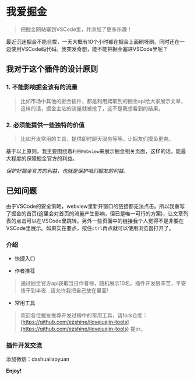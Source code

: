 # 我爱掘金

> 把掘金网站塞到VSCode里，并添加了更多乐趣！

最近沉迷掘金不能自拔，一天大概有10个小时都在掘金上面刷呀刷。同时还在一边使用VSCode码代码。我突发奇想，能不能把掘金塞进VSCode里呢？

## 我对于这个插件的设计原则

### 1. 不能影响掘金该有的流量

> 比如市场中其他的掘金插件，都是利用爬取到的掘金api给大家展示文章，这样的话，掘金主站的流量就被抢了，这不是我想看到的结果。

### 2. 必须能提供一些独特的价值

> 比如开发常用的工具，提供即时聊天服务等等。让掘友们摸鱼更爽。

基于以上原则，我主要围绕着`利用Webview`来展示掘金相关页面，这样的话，能最大程度的保障掘金官方的利益。

*保护好掘金官方的利益，也就是保护咱们掘友的利益。*

## 已知问题

由于VSCode的安全策略，webview里新开窗口的链接都无法点击。所以我重写了掘金的首页(这里会对首页的流量产生影响，但已是唯一可行的方案)，让文章列表的点击可以在VSCode里跳转。另外一些页面中的链接我个人觉得不是非要在VSCode里展示。如果实在要点，按住`ctrl`再点就可以使用浏览器打开了。

### 介绍

- 快捷入口

- 作者推荐

> 通过掘金官方api获取当日作者榜，随机展示10名。插件开发很辛苦，平安夜干到半夜...请允许我把自己放在里面!

- 常用工具

> 欢迎各位掘友推荐开发过程中的常用工具，请fork仓库： [https://github.com/ezshine/ilovejuejin-tools](https://github.com/ezshine/ilovejuejin-tools) 提pr。


### 插件开发交流

添加微信：dashuailaoyuan


**Enjoy!**
